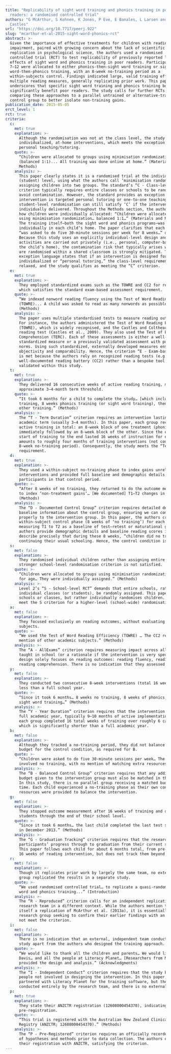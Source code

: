 ```yaml
---
title: "Replicability of sight word training and phonics training in poor
  readers: a randomised controlled trial"
authors: "G McArthur, S Kohnen, K Jones, P Eve, E Banales, L Larsen and A
  Castles"
url: "https://doi.org/10.7717/peerj.922"
slug: "mcarthur-et-al-2015-sight-word-phonics-rct"
abstract: >-
  Given the importance of effective treatments for children with reading
  impairment, paired with growing concern about the lack of scientific
  replication in psychological science, the authors used a randomised
  controlled trial (RCT) to test replicability of previously reported large
  effects of sight word and phonics training in poor readers. Participants aged
  7–12 were allocated to either phonics-then-sight word training or sight
  word-then-phonics training, with an 8-week no-training period as a
  within-subjects control. Findings indicated large, valid training effects on
  multiple reading measures, generally replicating prior work. This paper
  underscores that specific sight word training and phonics training both
  significantly benefit poor readers. The study calls for further RCTs
  comparing these approaches to a parallel untrained or alternative-trained
  control group to better isolate non-training gains.
publication_date: 2015-05-05
erct_level: 1
rct: true
criteria:
  c:
    met: true
    explanation: >-
      Although the randomisation was not at the class level, the study focused on
      individualized, at-home interventions, which meets the exception clause for
      personal teaching/tutoring.
    quote: >-
      “Children were allocated to groups using minimisation randomization
      (balanced 1:1)... All training was done online at home.” (Materials and
      Methods)
    analysis: >-
      This paper clearly states it is a randomised trial at the individual
      (student) level, using what the authors call ‘minimisation randomization’ for
      assigning children into two groups. The standard’s “C - Class-level RCT”
      criterion typically requires entire classes or schools to be randomised to
      avoid contamination. However, the standard provides an exception if the
      intervention is targeted personal tutoring or one-to-one teaching, meaning
      student-level randomisation can still satisfy ‘C’ if the intervention is
      individually delivered. Throughout the Methods section, the authors describe
      how children were individually allocated: “Children were allocated to groups
      using minimisation randomization… balanced 1:1…” (Materials and Methods).
      The training itself—both the sight word and phonics programs—was implemented
      individually in each child’s home. The paper clarifies that each participant
      “was asked to do five 30-minute sessions per week for 8 weeks…” on their own.
      Because this study uses an explicitly individual-level design and the
      activities are carried out privately (i.e., personal, computer-based training in
      the child’s home), the contamination risk that typically arises when students
      are randomised within a shared classroom is strongly mitigated. The standard’s
      exception language states that if an intervention is designed for
      individualized or “personal tutoring,” the class-level requirement can be
      relaxed, and the study qualifies as meeting the “C” criterion.
  e:
    met: true
    explanation: >-
      They employed standardized exams such as the TOWRE and CC2 for reading,
      which satisfies the standard exam-based assessment requirement.
    quote: >-
      “We indexed nonword reading fluency using the Test of Word Reading Efficiency
      (TOWRE)... A child was asked to read as many nonwords as possible in 45 s.”
      (Methods)
    analysis: >-
      The paper uses multiple standardised tests to measure reading outcomes.
      For instance, the authors administered the Test of Word Reading Efficiency
      (TOWRE), which is widely recognised, and the Castles and Coltheart 2 (CC2)
      reading test (Castles et al., 2009). They also used the Test of Everyday Reading
      Comprehension (TERC). Each of these assessments is either a well-known
      standardized measure or a previously validated assessment with published
      norms. Using such standardized, externally developed measures ensures
      objectivity and comparability. Hence, the criterion “E - Exam-based assessment”
      is met because the authors rely on recognized reading tests (e.g., TOWRE) and a
      well-documented reading battery (CC2) rather than a bespoke tool only
      validated within this study.
  t:
    met: true
    explanation: >-
      They delivered 16 consecutive weeks of active reading training, meeting the
      approximate 3–4-month term threshold.
    quote: >-
      “It took 6 months for a child to complete the study… [which included] 8 weeks no
      training, 8 weeks phonics training (or sight word training), then 8 weeks of the
      other training.” (Methods)
    analysis: >-
      The “T - Term Duration” criterion requires an intervention lasting at least one
      academic term (usually 3–4 months). In this paper, each group received 16 weeks of
      active training in total: an 8-week block of one treatment (phonics or sight word),
      immediately followed by an 8-week block of the other. Since the entire study from the
      start of training to the end lasted 16 weeks of instruction for each participant, that
      amounts to roughly four months of training interventions (not counting the initial
      8-week no-training period). Consequently, the study meets the “Term Duration”
      requirement.
  d:
    met: true
    explanation: >-
      They used a within-subject no-training phase to index gains unrelated to the
      interventions and provided full baseline and demographic details for those
      participants in that control period.
    quote: >-
      “After 8 weeks of no training, they returned to do the outcome measures (Test 2)
      to index ‘non-treatment gains’… [We documented] T1–T2 changes in reading measures.”
      (Methods)
    analysis: >-
      The “D - Documented Control Group” criterion requires detailed demographic and
      baseline information about the control group, ensuring we can compare them
      properly to the intervention group. In this paper, the authors created a
      within-subject control phase (8 weeks of ‘no training’) for each participant,
      measuring T1 to T2 as a baseline of test–retest or maturational gains. The
      authors provide demographic details and baseline reading scores in Table 2, and
      describe precisely that during these 8 weeks, “children did no training” beyond
      continuing their usual schooling. Hence, the control condition is fully documented.
  s:
    met: false
    explanation: >-
      They randomised individual children rather than assigning entire schools, so the
      stronger school-level randomisation criterion is not satisfied.
    quote: >-
      “Children were allocated to groups using minimisation randomization (balanced 1:1)
      for age… They were individually assigned.” (Methods)
    analysis: >-
      Level 2’s “S - School-level RCT” demands that entire schools, rather than
      individual classes (or students), be randomly assigned. This paper does not assign
      schools or classes, but rather individually randomises children. Hence, it does not
      meet the S criterion for a higher-level (school-wide) randomisation.
  a:
    met: false
    explanation: >-
      They focused exclusively on reading outcomes, without evaluating other school
      subjects.
    quote: >-
      “We used the Test of Word Reading Efficiency (TOWRE) … The CC2 reading test … No
      mention of other academic subjects.” (Methods)
    analysis: >-
      The “A - AllExams” criterion requires measuring impact across all main subjects
      taught in school (or a rationale if the intervention is very specialized). This
      design solely focuses on reading outcomes: reading fluency, reading accuracy, and
      reading comprehension. There is no indication that they assessed other subjects.
  y:
    met: false
    explanation: >-
      They conducted two consecutive 8-week interventions (total 16 weeks), which is
      less than a full school year.
    quote: >-
      “Since it took 6 months… 8 weeks no training, 8 weeks of phonics, 8 weeks of
      sight word training…” (Methods)
    analysis: >-
      The “Y - Year Duration” criterion requires that the intervention last at least one
      full academic year, typically 9–10 months of active implementation. In the paper,
      each group completed 16 total weeks of training over roughly 6 calendar months,
      which is significantly shorter than a full academic year.
  b:
    met: false
    explanation: >-
      Although they tracked a no-training period, they did not balance any extra time or
      budget for the control condition, as required for B.
    quote: >-
      “Children were asked to do five 30-minute sessions per week… The control period
      involved no training, with no mention of matching extra resources.” (Methods)
    analysis: >-
      The “B - Balanced Control Group” criterion requires that any additional time or
      budget given to the intervention group must also be matched in the control group.
      In this study, there is no parallel group receiving a matched budget or matched
      time. Each child experienced a no-training phase as their own control, and no extra
      resources were provided to balance the intervention.
  g:
    met: false
    explanation: >-
      They stopped outcome measurement after 16 weeks of training and did not track
      students through the end of their school level.
    quote: >-
      “Since it took 6 months… the last child completed the last test session (Test 4)
      in December 2013.” (Methods)
    analysis: >-
      The “G - Graduation Tracking” criterion requires that the researchers monitor
      participants’ progress through to graduation from their current school level.
      This paper follows each child for about 6 months total, from pre-training through
      16 weeks of reading intervention, but does not track them beyond that.
  r:
    met: false
    explanation: >-
      Though it replicates prior work by largely the same team, no external research
      group replicated the results in a separate study.
    quote: >-
      “We used randomised controlled trial… to replicate a quasi-randomised trial of sight
      word and phonics training...” (Introduction)
    analysis: >-
      The “R - Reproduced” criterion calls for an independent replication by a different
      research team in a different context. While the authors mention that this study is
      itself a replication of McArthur et al. (2013a), it is essentially the same core
      research group seeking to confirm their earlier findings with an RCT, and thus does
      not meet the criterion.
  i:
    met: false
    explanation: >-
      There is no indication that an external, independent team conducted or oversaw the
      study apart from the authors who designed the training approach.
    quote: >-
      “We would like to thank all the children and parents… We would like to thank Shane
      Davis… and all the people at Literacy Planet… [Researchers from Macquarie University]
      provided the design and analysis.” (Acknowledgments)
    analysis: >-
      The “I - Independent Conduct” criterion requires that the study be carried out by
      people not involved in designing the intervention. In this paper, the main authors
      partnered with Literacy Planet for the training software, but the study was
      conducted entirely by the research team, and there is no external evaluator.
  p:
    met: true
    explanation: >-
      They state their ANZCTR registration (12608000454370), indicating formal
      pre-registration.
    quote: >-
      “This trial is registered with the Australian New Zealand Clinical Trials
      Registry (ANZCTR; 12608000454370).” (Methods)
    analysis: >-
      The “P - Pre-Registered” criterion requires an officially recorded pre-registration
      of hypotheses and methods prior to data collection. The authors explicitly mention
      their registration with ANZCTR, satisfying the criterion.
---
```

